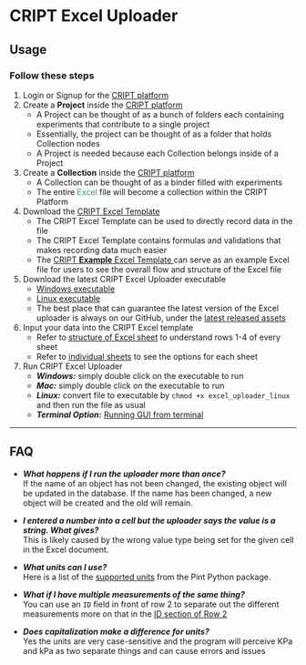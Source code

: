 # CRIPT Excel Uploader

## Usage

### Follow these steps

<ol id="usage-steps">
  <li>
    Login or Signup for the <a href="https://www.criptapp.org/" target="_blank">CRIPT platform</a>
  </li>
  <li>
    Create a <b>Project</b> inside the 
    <a href="https://www.criptapp.org/project" target="_blank">CRIPT platform</a>
    <ul>
      <li>
        A Project can be thought of as a bunch of folders each containing experiments that contribute to a single project
      </li>
      <li>
        Essentially, the project can be thought of as a folder that holds Collection nodes
      </li>
      <li>
        A Project is needed because each Collection belongs inside of a Project
      </li>
    </ul>
  </li>

  <li>
    Create a <b>Collection</b> inside the 
    <a href="https://www.criptapp.org/collection" target="_blank">CRIPT platform</a>
    <ul>
      <li>
        <!-- todo is this correct? -->
        A Collection can be thought of as a binder filled with experiments
      </li>
      <li>
        The entire <span style="color: #21a366">Excel</span> file will become a collection within the CRIPT Platform
      </li>
    </ul>
  </li>

  <li>
    Download the
    <a href="https://github.com/C-Accel-CRIPT/cript-excel-uploader/releases/latest/download/CRIPT_template.xlsx">
        CRIPT Excel Template
    </a>
    <ul>
      <li>
          The CRIPT Excel Template can be used to directly record data in the file
      </li>
      <li>
          The CRIPT Excel Template contains formulas and validations that makes recording data much easier
      </li>
      <li>
        The 
        <a href="https://github.com/C-Accel-CRIPT/cript-excel-uploader/releases/latest/download/Example_CRIPT_template.xlsx">
          CRIPT <b>Example</b> Excel Template
        </a>
        can serve as an example Excel file for users to see the overall flow and structure of the Excel file
      </li>
    </ul>
  </li>
  <li>
    Download the latest CRIPT Excel Uploader executable
    <ul>
      <li>
        <a href="https://github.com/C-Accel-CRIPT/cript-excel-uploader/releases/latest/download/excel_uploader_windows.exe">
          Windows executable
        </a>
      </li>
      <li>
        <a href="https://github.com/C-Accel-CRIPT/cript-excel-uploader/releases/latest/download/excel_uploader_linux">
          Linux executable
        </a>
      </li>
      <li>
        The best place that can guarantee the latest version of the Excel uploader is always on our GitHub, under the 
        <a href="https://github.com/C-Accel-CRIPT/cript-excel-uploader/releases/latest">latest released assets</a>
      </li>
    </ul>
  <li>
    Input your data into the CRIPT Excel template
    <ul>
      <li>
        Refer to <a href="excel_rows" target="_blank">structure of Excel sheet</a> 
        to understand rows 1-4 of every sheet
      </li>
      <li>
        Refer to <a href="individual_sheets" target="_blank">individual sheets</a> to see the options for each sheet
      </li>
    </ul>
  </li>
  <li>
    Run CRIPT Excel Uploader
    <ul>
      <li>
        <b><em>Windows:</em></b> simply double click on the executable to run
      </li>
       <li>
        <b><em>Mac:</em></b> simply double click on the executable to run
      </li>
      <li>
        <b><em>Linux:</em></b> convert file to executable by <code>chmod +x excel_uploader_linux</code> and then run the file as usual
      </li>
      <li>
        <b><em>Terminal Option:</em></b>
        <a href="launch_gui_from_terminal.md">
          Running GUI from terminal
        </a>
      </li>
    </ul>
  </li>
</ol>

---

## FAQ

- **_What happens if I run the uploader more than once?_**  
  If the name of an object has not been changed, the existing object will be updated in the database. If the name has
  been changed, a new object will be created and the old will remain.

- **_I entered a number into a cell but the uploader says the value is a string. What gives?_**  
  This is likely caused by the wrong value type being set for the given cell in the Excel document.

- **_What units can I use?_**  
  Here is a list of the <a href="https://github.com/hgrecco/pint/blob/master/pint/default_en.txt" target="_blank">
  supported units</a>
  from the Pint Python package.

- **_What if I have multiple measurements of the same thing?_**  
  You can use an `ID` field in front of row 2 to separate out the different measurements more on that in
  the <a href="excel_rows/#id-optional" target="_blank">ID section of Row 2</a>

- **_Does capitalization make a difference for units?_**  
  Yes the units are very case-sensitive and the program will perceive KPa and kPa as two separate things and can cause
  errors and issues

<div style="margin-bottom: 5rem;"></div>
